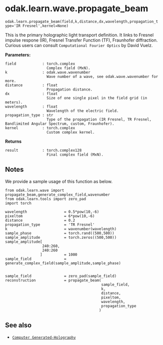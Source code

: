 # odak.learn.wave.propagate_beam

`odak.learn.propagate_beam(field,k,distance,dx,wavelength,propagation_type='IR Fresnel',kernel=None)`

This is the primary holographic light transport definition. It links to Fresnel impulse respone (IR), Fresnel Transfer Function (TF), Fraunhofer diffraction. Curious users can consult `Computational Fourier Optics` by David Vuelz.

**Parameters:**

    field            : torch.complex
                       Complex field (MxN).
    k                : odak.wave.wavenumber
                       Wave number of a wave, see odak.wave.wavenumber for more.
    distance         : float
                       Propagation distance.
    dx               : float
                       Size of one single pixel in the field grid (in meters).
    wavelength       : float
                       Wavelength of the electric field.
    propagation_type : str
                       Type of the propagation (IR Fresnel, TR Fresnel, Bandlimited Angular Spectrum, custom, Fraunhofer).
    kernel           : torch.complex
                       Custom complex kernel.
**Returns**

    result           : torch.complex128
                       Final complex field (MxN).

## Notes
We provide a sample usage of this function as below.

```
from odak.learn.wave import propagate_beam,generate_complex_field,wavenumber
from odak.learn.tools import zero_pad
import torch

wavelength                 = 0.5*pow(10,-6)
pixeltom                   = 6*pow(10,-6)
distance                   = 0.2
propagation_type           = 'TR Fresnel'
k                          = wavenumber(wavelength)
sample_phase               = torch.rand((500,500))
sample_amplitude           = torch.zeros((500,500))
sample_amplitude[
                 240:260,
                 240:260
                ]          = 1000
sample_field               = generate_complex_field(sample_amplitude,sample_phase)


sample_field               = zero_pad(sample_field)
reconstruction             = propagate_beam(
                                            sample_field,
                                            k,
                                            distance,
                                            pixeltom,
                                            wavelength,
                                            propagation_type
                                           )
```

## See also

* [`Computer Generated-Holography`](../../../cgh.md)
